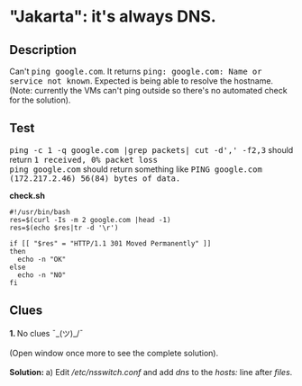 # "Jakarta": it's always DNS.

## Description

Can't <kbd>ping google.com</kbd>. It returns <kbd>ping: google.com: Name or service not known</kbd>. Expected is being able to resolve the hostname. (Note: currently the VMs can't ping outside so there's no automated check for the solution).

## Test

<kbd>ping -c 1 -q google.com |grep packets| cut -d',' -f2,3</kbd> should return <kbd>1 received, 0% packet loss</kbd><br>
<kbd>ping google.com</kbd> should return something like <kbd>PING google.com (172.217.2.46) 56(84) bytes of data.</kbd>

<b>check.sh</b>

```
#!/usr/bin/bash
res=$(curl -Is -m 2 google.com |head -1)
res=$(echo $res|tr -d '\r')

if [[ "$res" = "HTTP/1.1 301 Moved Permanently" ]]
then
  echo -n "OK"
else
  echo -n "NO"
fi
```

## Clues

<b>1. </b> No clues ¯\_(ツ)_/¯<br><br>(Open window once more to see the complete solution).<br><br>
<b>Solution: </b> a) Edit <i>/etc/nsswitch.conf</i> and add <i>dns</i> to the <i>hosts:</i> line after <i>files</i>.<br>